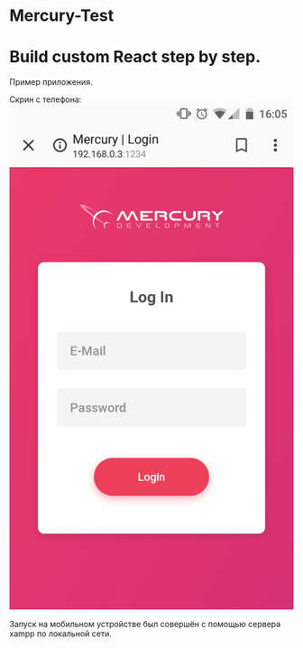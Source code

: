 # Mercury-Test

<h1>Build custom React step by step.</h1>




Пример приложения.

Скрин с телефона:
![Скриншот с телефона](React/image.png)

Запуск на мобильном устройстве был совершён с помощью сервера xampp по локальной сети.
